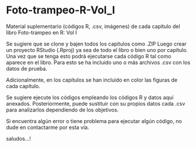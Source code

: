 # Foto-trampeo-R-Vol_I

Material suplementario (códigos R, .csv, imágenes) de cada capítulo del libro Foto-trampeo en R: Vol I

Se sugiere que se clone y bajen todos los capítulos como .ZIP
Luego crear un proyecto RStudio (.Rproj) ya sea de todo el libro o bien uno por capítulo.
Una vez que se tenga esto podrá ejecutarse cada código R tal como aparece en el libro.
Para esto se ha incluido uno o más archivos .csv con los datos de prueba.

Adicionalmente, en los capítulos se han incluido en color las figuras de cada capítulo.

Se sugiere ejecute los códigos empleando los códigos R y datos aquí anexados. 
Posteriormente, puede sustituir con su propios datos cada .csv para analizarlos dependiendo de los objetivos.

Si encuentra algún error o tiene problema para ejecutar algún código, no dude en contactarme por esta vía.

saludos...!
